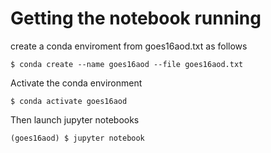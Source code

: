 # Getting the notebook running

create a conda enviroment from goes16aod.txt as follows

```
$ conda create --name goes16aod --file goes16aod.txt
```

Activate the conda environment

```
$ conda activate goes16aod
```

Then launch jupyter notebooks

```
(goes16aod) $ jupyter notebook
```


